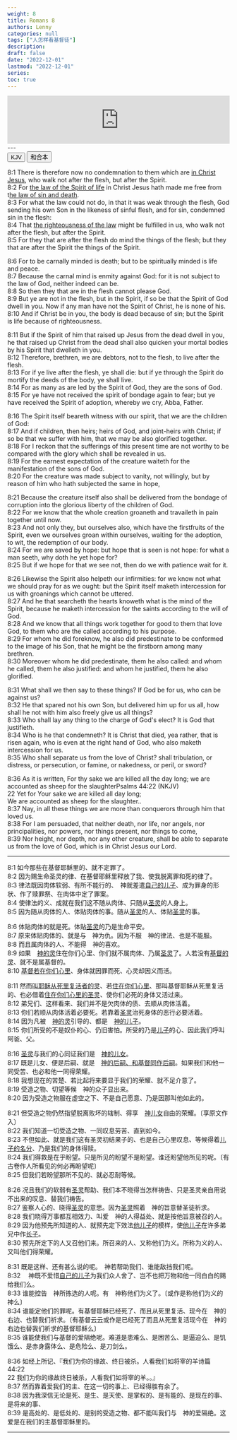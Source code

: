 ```yaml
---
weight: 8
title: Romans 8
authors: Lenny
categories: null
tags: ["人怎样看基督徒"]
description: 
draft: false
date: "2022-12-01"
lastmod: "2022-12-01"
series:
toc: true
---
```



<iframe src="https://www.esv.org/audio-player/romans+8/" style="border: 0; width: 100%; height: 109px;"></iframe>
<!--more-->
---

<!-- Tab links -->
<div class="tab">
  <button class="tablinks active" onclick="tablabel(event, 'english')">KJV</button>
  <button class="tablinks" onclick="tablabel(event, 'chinese')">和合本</button>
</div>

<!-- Tab content -->
<div id="english" class="tabcontent" style="display:block">

8:1 There is therefore now no condemnation to them which are <u class = "red">in Christ Jesus</u>, who walk not after the flesh, but after the Spirit.  
8:2 For <u class = "red"><a class = "blue">the law of the Spirit of life</a></u> <a class = "blue">in Christ Jesus</a> hath made me free from t<u class = "red"><a class = "blue">he law of sin and death</a></u>.  
8:3 For what the law could not do, in that it was weak through the flesh, God sending his own Son in the likeness of sinful flesh, and for sin, condemned sin in the flesh:  
8:4 That <u class = "red"><a class = "blue">the righteousness of the law</a></u> might be fulfilled in us, who walk not after the flesh, but after the Spirit.  
8:5 For they that are after the flesh do mind the things of the flesh; but they that are after the Spirit the things of the Spirit.  

8:6 For to be carnally minded is death; but to be spiritually minded is life and peace.  
8:7 Because the carnal mind is enmity against God: for it is not subject to the law of God, neither indeed can be.  
8:8 So then they that are in the flesh cannot please God.  
8:9 But ye are not in the flesh, but in the Spirit, if so be that the Spirit of God dwell in you. Now if any man have not the Spirit of Christ, he is none of his.  
8:10 And if Christ be in you, the body is dead because of sin; but the Spirit is life because of righteousness.  

8:11 But if the Spirit of him that raised up Jesus from the dead dwell in you, he that raised up Christ from the dead shall also quicken your mortal bodies by his Spirit that dwelleth in you.  
8:12 Therefore, brethren, we are debtors, not to the flesh, to live after the flesh.  
8:13 For if ye live after the flesh, ye shall die: but if ye through the Spirit do mortify the deeds of the body, ye shall live.  
8:14 For as many as are led by the Spirit of God, they are the sons of God.  
8:15 For ye have not received the spirit of bondage again to fear; but ye have received the Spirit of adoption, whereby we cry, Abba, Father.  

8:16 The Spirit itself beareth witness with our spirit, that we are the children of God:  
8:17 And if children, then heirs; heirs of God, and joint-heirs with Christ; if so be that we suffer with him, that we may <a class = "blue">be also glorified</a> together.  
8:18 For I reckon that the sufferings of this present time are not worthy to be compared with <a class = "blue">the glory</a> which shall be revealed in us.  
8:19 For the earnest expectation of the creature waiteth for the manifestation of the sons of God.  
8:20 For the creature was made subject to vanity, not willingly, but by reason of him who hath subjected the same in hope,  

8:21 Because the creature itself also shall be delivered from the bondage of corruption into <a class = "blue">the glorious liberty</a> of the children of God.  
8:22 For we know that the whole creation groaneth and travaileth in pain together until now.  
8:23 And not only they, but ourselves also, which have the firstfruits of the Spirit, even we ourselves groan within ourselves, waiting for the adoption, to wit, the redemption of our body.  
8:24 For we are saved by hope: but hope that is seen is not hope: for what a man seeth, why doth he yet hope for?  
8:25 But if we hope for that we see not, then do we with patience wait for it.  

8:26 Likewise the Spirit also helpeth our infirmities: for we know not what we should pray for as we ought: but the Spirit itself maketh intercession for us with groanings which cannot be uttered.  
8:27 And he that searcheth the hearts knoweth what is the mind of the Spirit, because he maketh intercession for the saints according to the will of God.  
8:28 And we know that all things work together for good to them that love God, to them who are the called according to his purpose.  
8:29 For whom he did foreknow, he also did predestinate to be conformed to the image of his Son, that he might be the firstborn among many brethren.  
8:30 Moreover whom he did predestinate, them he also called: and whom he called, them he also justified: and whom he justified, them he also <a class = "blue">glorified</a>.  

8:31 What shall we then say to these things? If God be for us, who can be against us?  
8:32 He that spared not his own Son, but delivered him up for us all, how shall he not with him also freely give us all things?  
8:33 Who shall lay any thing to the charge of God's elect? It is God that justifieth.  
8:34 Who is he that condemneth? It is Christ that died, yea rather, that is risen again, who is even at the right hand of God, who also maketh intercession for us.  
8:35 Who shall separate us from the love of Christ? shall tribulation, or distress, or persecution, or famine, or nakedness, or peril, or sword?  

8:36 As it is written, For thy sake we are killed all the day long; we are accounted as sheep for the slaughter<label for="" class="margin-toggle sidenote-number"></label><span class="sidenote">Psalms 44:22 (NKJV)
<br>22 Yet for Your sake we are killed all day long;
<br>We are accounted as sheep for the slaughter.</span>.  
8:37 Nay, in all these things we are more than conquerors through him that loved us.  
8:38 For I am persuaded, that neither death, nor life, nor angels, nor principalities, nor powers, nor things present, nor things to come,  
8:39 Nor height, nor depth, nor any other creature, shall be able to separate us from the love of God, which is <a class = "blue">in Christ Jesus</a> our Lord.  
</div>

---
<div id="chinese" class="tabcontent">

8:1 如今那些在基督耶稣里的、就不定罪了。  
8:2 因为赐生命圣灵的律、在基督耶稣里释放了我、使我脱离罪和死的律了。  
8:3 律法既因肉体软弱、有所不能行的、　神就差遣<u class = "red"><a class = "blue">自己的儿子</a></u>、成为罪身的形状、作了赎罪祭、在肉体中定了罪案。  
8:4 使律法的义、成就在我们这不随从肉体、只随从<u class = "red"><a class = "blue">圣灵</a></u>的人身上。  
8:5 因为随从肉体的人、体贴肉体的事。随从<u class = "red"><a class = "blue">圣灵</a></u>的人、体贴<u class = "red"><a class = "blue">圣灵</a></u>的事。  

8:6 体贴肉体的就是死。体贴<u class = "red"><a class = "blue">圣灵</a></u>的乃是生命平安。  
8:7 原来体贴肉体的、就是与　神为仇。因为不服　神的律法、也是不能服。  
8:8 而且属肉体的人、不能得　神的喜欢。  
8:9 如果　<u class = "red"><a class = "blue">神的灵</a></u><a class = "blue">住在你们心里</a>、你们就不属肉体、乃属<u class = "red"><a class = "blue">圣灵</a></u>了。人若没有<u class = "red"><a class = "blue">基督的灵</a></u>、就不是属基督的。  
8:10 <u class = "red"><a class = "blue">基督若在你们心里</a></u>、身体就因罪而死、心灵却因义而活。  

8:11 然而<u class = "red"><a class = "blue">叫耶稣从死里复活者的灵</a></u>、若<u class = "red"><a class = "blue">住在你们心里</a></u>、那叫基督耶稣从死里复活的、也必借着<u class = "red"><a class = "blue">住在你们心里的圣灵</a></u>、使你们必死的身体又活过来。  
8:12 弟兄们、这样看来、我们并不是欠肉体的债、去顺从肉体活着。  
8:13 你们若顺从肉体活着必要死。若靠着<u class = "red"><a class = "blue">圣灵</a></u>治死身体的恶行必要活着。  
8:14 因为凡被　<u class = "red"><a class = "blue">神的灵</a></u>引导的、都是　<u class = "red">神的儿子</u>。  
8:15 你们所受的不是奴仆的心、仍旧害怕。所受的乃是<u class = "red"><a class = "blue">儿子</a></u>的心、因此我们呼叫阿爸、父。  

8:16 <u class = "red"><a class = "blue">圣灵</a></u>与我们的心同证我们是　<u class = "red"><a class = "blue">神的儿女</a></u>。  
8:17 既是儿女、便是后嗣、就是　<u class = "red"><a class = "blue">神的后嗣、和基督同作后嗣</a></u>。如果我们和他一同受苦、也必和他一同得荣耀。  
8:18 我想现在的苦楚、若比起将来要显于我们的荣耀、就不足介意了。  
8:19 受造之物、切望等候　神的众子显出来。  
8:20 因为受造之物服在虚空之下、不是自己愿意、乃是因那叫他如此的。  

8:21 但受造之物仍然指望脱离败坏的辖制、得享　<u class = "red"><a class = "blue">神儿女</a></u>自由的荣耀。〔享原文作入〕  
8:22 我们知道一切受造之物、一同叹息劳苦、直到如今。  
8:23 不但如此、就是我们这有圣灵初结果子的、也是自己心里叹息、等候得着<u class = "red"><a class = "blue">儿子的名分</a></u>、乃是我们的身体得赎。  
8:24 我们得救是在乎盼望。只是所见的盼望不是盼望。谁还盼望他所见的呢。〔有古卷作人所看见的何必再盼望呢〕  
8:25 但我们若盼望那所不见的、就必忍耐等候。  

8:26 况且我们的软弱有<u class = "red"><a class = "blue">圣灵</a></u>帮助、我们本不晓得当怎样祷告、只是圣灵亲自用说不出来的叹息、替我们祷告。  
8:27 鉴察人心的、晓得<u class = "red"><a class = "blue">圣灵</a></u>的意思。因为<u class = "red"><a class = "blue">圣灵</a></u>照着　神的旨意替圣徒祈求。  
8:28 我们晓得万事都互相效力、叫爱　神的人得益处、就是按他旨意被召的人。  
8:29 因为他预先所知道的人、就预先定下效法<u class = "red"><a class = "blue">他儿子</a></u>的模样，使<u class = "red"><a class = "blue">他儿子</a></u>在许多弟兄中作<u class = "red"><a class = "blue">长子</a></u>。  
8:30 预先所定下的人又召他们来。所召来的人、又称他们为义。所称为义的人、又叫他们得荣耀。  

8:31 既是这样、还有甚么说的呢。　神若帮助我们、谁能敌挡我们呢。  
8:32 　神既不爱惜<u class = "red"><a class = "blue">自己的儿子</a></u>为我们众人舍了、岂不也把万物和他一同白白的赐给我们么。  
8:33 谁能控告　神所拣选的人呢。有　神称他们为义了。〔或作是称他们为义的　神么〕  
8:34 谁能定他们的罪呢。有基督耶稣已经死了、而且从死里复活、现今在　神的右边、也替我们祈求。〔有基督云云或作是已经死了而且从死里复活现今在　神的右边也替我们祈求的基督耶稣么〕  
8:35 谁能使我们与基督的爱隔绝呢。难道是患难么、是困苦么、是逼迫么、是饥饿么、是赤身露体么、是危险么、是刀剑么。  

8:36 如经上所记、『我们为你的缘故、终日被杀。人看我们如将宰的羊<label for="" class="margin-toggle sidenote-number"></label><span class="sidenote">诗篇 44:22
<br>22 我们为你的缘故终日被杀，人看我们如将宰的羊。</span>。』  
8:37 然而靠着爱我们的主、在这一切的事上、已经得胜有余了。  
8:38 因为我深信无论是死、是生、是天使、是掌权的、是有能的、是现在的事、是将来的事、  
8:39 是高处的、是低处的、是别的受造之物、都不能叫我们与　神的爱隔绝。这爱是在我们的主基督耶稣里的。  
</div>


---


